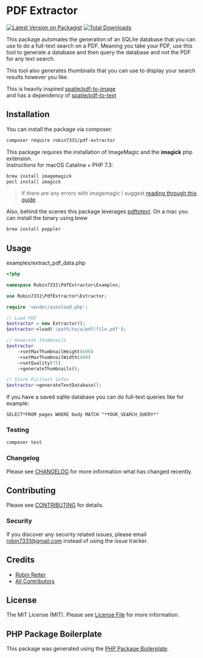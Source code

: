 # PDF Extractor

[![Latest Version on Packagist](https://img.shields.io/packagist/v/robin7331/pdf-extractor.svg?style=flat-square)](https://packagist.org/packages/robin7331/pdf-extractor)
[![Total Downloads](https://img.shields.io/packagist/dt/robin7331/pdf-extractor.svg?style=flat-square)](https://packagist.org/packages/robin7331/pdf-extractor)

This package automates the generation of an SQLite database that you can use to do a full-text search on a PDF.
Meaning you take your PDF, use this tool to generate a database and then query the database and not the PDF for any text search.

This tool also generates thumbnails that you can use to display your search results however you like.

This is heavily inspired [spatie/pdf-to-image](https://github.com/spatie/pdf-to-image)   
and has a dependency of [spatie/pdf-to-text](https://github.com/spatie/pdf-to-text)   
 
  
## Installation

You can install the package via composer:

```bash
composer require robin7331/pdf-extractor
```
This package requires the installation of ImageMagic and the **imagick** php extension.   
Instructions for macOS Catalina + PHP 7.3:   

```bash
brew install imagemagick 
pecl install imagick
```

> If there are any errors with imagemagic I suggest [reading through this guide](https://medium.com/@girishkr/install-imagick-on-macos-catalina-php-7-3-64b4e8542ba2)
   
Also, behind the scenes this package leverages [pdftotext](https://en.wikipedia.org/wiki/Pdftotext). 
On a mac you can install the binary using brew

```bash
brew install poppler
```

## Usage
examples/extract_pdf_data.php
``` php
<?php

namespace Robin7331\PdfExtractor\Examples;

use Robin7331\PdfExtractor\Extractor;

require 'vendor/autoload.php';

// Load PDF
$extractor = new Extractor();
$extractor->load('/path/to/a/pdf/file.pdf');

// Generate thumbnails
$extractor
    ->setMaxThumbnailHeight(600)
    ->setMaxThumbnailWidth(480)
    ->setQuality(75)
    ->generateThumbnails();

// Store Fulltext infos
$extractor->generateTextDatabase();

```

If you have a saved sqlite database you can do full-text queries like for example:

```sqlite
SELECT*FROM pages WHERE body MATCH "*YOUR_SEARCH_QUERY*"
```

### Testing

``` bash
composer test
```

### Changelog

Please see [CHANGELOG](CHANGELOG.md) for more information what has changed recently.

## Contributing

Please see [CONTRIBUTING](CONTRIBUTING.md) for details.

### Security

If you discover any security related issues, please email robin7331@gmail.com instead of using the issue tracker.

## Credits

- [Robin Reiter](https://github.com/robin7331)
- [All Contributors](../../contributors)

## License

The MIT License (MIT). Please see [License File](LICENSE.md) for more information.

## PHP Package Boilerplate

This package was generated using the [PHP Package Boilerplate](https://laravelpackageboilerplate.com).
